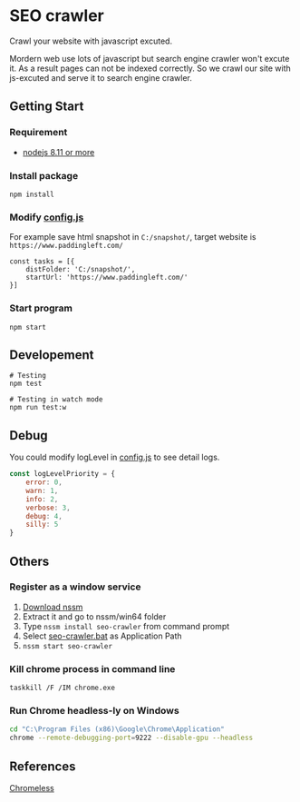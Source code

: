 # SEO crawler

Crawl your website with javascript excuted.

Mordern web use lots of javascript but search engine crawler won't excute it. As a result pages can not be indexed correctly. So we  crawl our site with js-excuted and serve it to search engine crawler.

## Getting Start

### Requirement

- [nodejs 8.11 or more](https://nodejs.org/en/)

### Install package

```
npm install
```

### Modify [config.js](./config.js)
For example save html snapshot in `C:/snapshot/`, target website is `https://www.paddingleft.com/` 
```
const tasks = [{
    distFolder: 'C:/snapshot/',
    startUrl: 'https://www.paddingleft.com/'
}]
```

### Start program
```
npm start
```

## Developement

```
# Testing
npm test

# Testing in watch mode
npm run test:w
```

## Debug

You could modify logLevel in [config.js](./config.js) to see detail logs.

```javascript
const logLevelPriority = {
    error: 0,
    warn: 1,
    info: 2,
    verbose: 3,
    debug: 4,
    silly: 5
}
```

## Others

### Register as a window service

1. [Download nssm](http://nssm.cc/download)
1. Extract it and go to nssm/win64 folder 
1. Type `nssm install seo-crawler` from command prompt
1. Select [seo-crawler.bat](./seo-crawler.bat) as Application Path
1. `nssm start seo-crawler`

### Kill chrome process in command line
`taskkill /F /IM chrome.exe`

### Run Chrome headless-ly on Windows
```bash
cd "C:\Program Files (x86)\Google\Chrome\Application"
chrome --remote-debugging-port=9222 --disable-gpu --headless
```

## References

[Chromeless](https://github.com/graphcool/chromeless)
